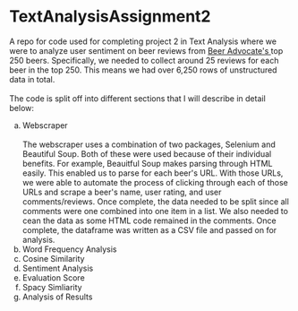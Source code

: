 # TextAnalysisAssignment2
A repo for code used for completing project 2 in Text Analysis where we were to analyze user sentiment on beer reviews from <a href='https://www.beeradvocate.com/beer/top-rated/'> Beer Advocate's </a> top 250 beers. Specifically, we needed to collect around 25 reviews for each beer in the top 250. This means we had over 6,250 rows of unstructured data in total.  <br><br>
The code is split off into different sections that I will describe in detail below:
<ol type="a">
  <li>Webscraper</li>
  <br>The webscraper uses a combination of two packages, Selenium and Beautiful Soup. Both of these were used because of their individual benefits. For example, Beauitful Soup makes parsing through HTML easily. This enabled us to parse for each beer's URL. With those URLs, we were able to automate the process of clicking through each of those URLs and scrape a beer's name, user rating, and user comments/reviews. Once complete, the data needed to be split since all comments were one combined into one item in a list. We also needed to cean the data as some HTML code remained in the comments. Once complete, the dataframe was written as a CSV file and passed on for analysis.
  
  <li>Word Frequency Analysis</li>
  
  <li>Cosine Similarity</li>
  <li>Sentiment Analysis</li>
  <li>Evaluation Score</li>
  <li>Spacy Simliarity</li>
  <li>Analysis of Results</li>

</ol>
